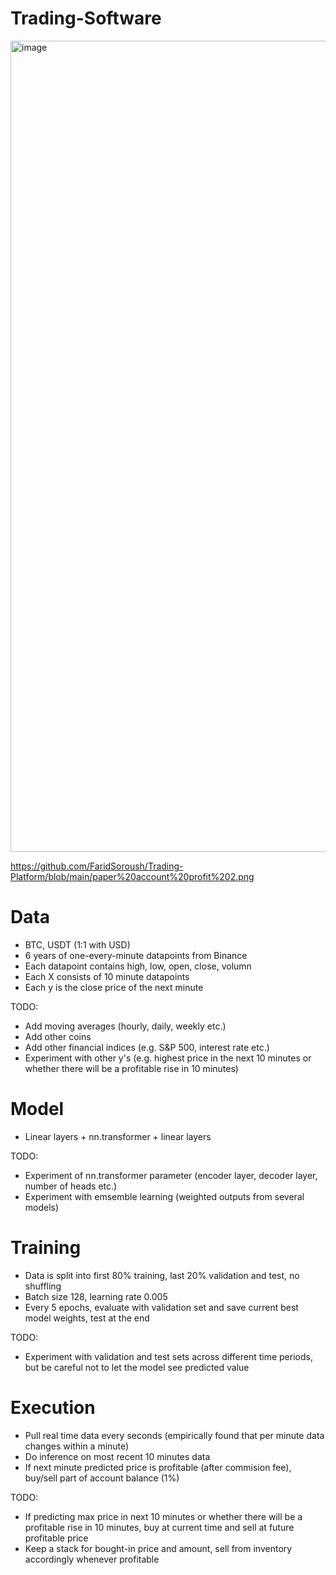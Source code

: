 # Trading-Software
<img width="1298" alt="image" src="https://github.com/FaridSoroush/Trading-Software/assets/45682607/b11a8aa1-d32c-472a-929a-fbe583a44b83">

https://github.com/FaridSoroush/Trading-Platform/blob/main/paper%20account%20profit%202.png

# Data
 - BTC, USDT (1:1 with USD)
 - 6 years of one-every-minute datapoints from Binance
 - Each datapoint contains high, low, open, close, volumn
 - Each X consists of 10 minute datapoints
 - Each y is the close price of the next minute

TODO:
- Add moving averages (hourly, daily, weekly etc.)
- Add other coins
- Add other financial indices (e.g. S&P 500, interest rate etc.)
- Experiment with other y's (e.g. highest price in the next 10 minutes or whether there will be a profitable rise in 10 minutes)

# Model
- Linear layers + nn.transformer + linear layers

TODO:
- Experiment of nn.transformer parameter (encoder layer, decoder layer, number of heads etc.)
- Experiment with emsemble learning (weighted outputs from several models)

# Training
- Data is split into first 80\% training, last 20\% validation and test, no shuffling
- Batch size 128, learning rate 0.005
- Every 5 epochs, evaluate with validation set and save current best model weights, test at the end

TODO:
- Experiment with validation and test sets across different time periods, but be careful not to let the model see predicted value
  
# Execution
- Pull real time data every seconds (empirically found that per minute data changes within a minute)
- Do inference on most recent 10 minutes data
- If next minute predicted price is profitable (after commision fee), buy/sell part of account balance (1\%)

TODO:
- If predicting max price in next 10 minutes or whether there will be a profitable rise in 10 minutes, buy at current time and sell at future profitable price
- Keep a stack for bought-in price and amount, sell from inventory accordingly whenever profitable
